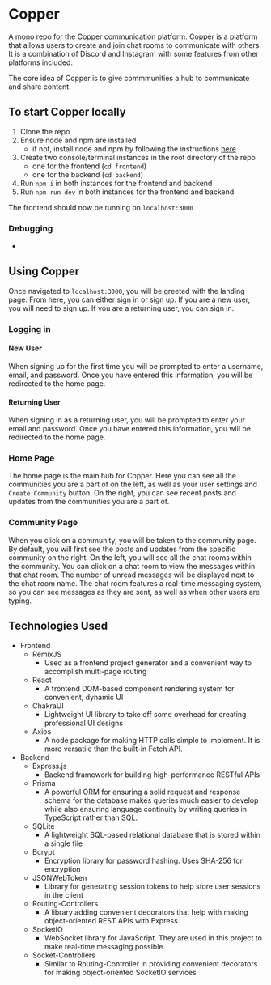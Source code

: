 # Copper

A mono repo for the Copper communication platform. Copper is a platform that allows users to create and join chat rooms to communicate with others. It is a combination of Discord and Instagram with some features from other platforms included.  

The core idea of Copper is to give commmunities a hub to communicate and share content.

## To start Copper locally

1. Clone the repo
2. Ensure node and npm are installed
    - if not, install node and npm by following the instructions [here](https://nodejs.org/en/download/)
3. Create two console/terminal instances in the root directory of the repo
    - one for the frontend (`cd frontend`)
    - one for the backend (`cd backend`)
4. Run `npm i` in both instances for the frontend and backend
5. Run `npm run dev` in both instances for the frontend and backend  

The frontend should now be running on `localhost:3000`  

### Debugging

-  

## Using Copper

Once navigated to `localhost:3000`, you will be greeted with the landing page. From here, you can either sign in or sign up. If you are a new user, you will need to sign up. If you are a returning user, you can sign in.

### Logging in

#### New User

When signing up for the first time you will be prompted to enter a username, email, and password. Once you have entered this information, you will be redirected to the home page.

#### Returning User

When signing in as a returning user, you will be prompted to enter your email and password. Once you have entered this information, you will be redirected to the home page.

### Home Page

The home page is the main hub for Copper. Here you can see all the communities you are a part of on the left, as well as your user settings and `Create Community` button. On the right, you can see recent posts and updates from the communities you are a part of.

### Community Page

When you click on a community, you will be taken to the community page. By default, you will first see the posts and updates from the specific community on the right. On the left, you will see all the chat rooms within the community. You can click on a chat room to view the messages within that chat room. The number of unread messages will be displayed next to the chat room name. The chat room features a real-time messaging system, so you can see messages as they are sent, as well as when other users are typing.

## Technologies Used

- Frontend
  - RemixJS
    - Used as a frontend project generator and a convenient way to accomplish multi-page routing  
  - React
    - A frontend DOM-based component rendering system for convenient, dynamic UI
  - ChakraUI
    - Lightweight UI library to take off some overhead for creating professional UI designs
  - Axios
    - A node package for making HTTP calls simple to implement. It is more versatile than the built-in Fetch API.
- Backend
  - Express.js
    - Backend framework for building high-performance RESTful APIs  
  - Prisma
    - A powerful ORM for ensuring a solid request and response schema for the database makes queries much easier to develop while also ensuring language continuity by writing queries in TypeScript rather than SQL.
  - SQLite
    - A lightweight SQL-based relational database that is stored within a single file
  - Bcrypt
    - Encryption library for password hashing. Uses SHA-256 for encryption
  - JSONWebToken
    - Library for generating session tokens to help store user sessions in the client
  - Routing-Controllers
    - A library adding convenient decorators that help with making object-oriented REST APIs with Express
  - SocketIO
    - WebSocket library for JavaScript. They are used in this project to make real-time messaging possible.
  - Socket-Controllers
    - Similar to Routing-Controller in providing convenient decorators for making object-oriented SocketIO services
